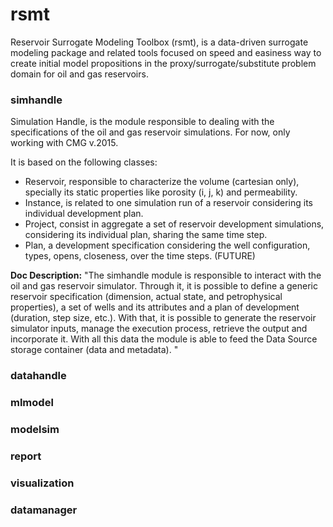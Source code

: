 # rsmt
Reservoir Surrogate Modeling Toolbox (rsmt), is a data-driven surrogate modeling 
package and related tools focused on speed and easiness way to create  initial 
model propositions in the proxy/surrogate/substitute problem domain for
oil and gas reservoirs.


### simhandle

Simulation Handle, is the module responsible to dealing with the specifications
of the oil and gas reservoir simulations. For now, only working with CMG v.2015.

It is based on the following classes:
 - Reservoir, responsible to characterize the volume (cartesian only), specially
 its static properties like porosity (i, j, k) and permeability.
 - Instance, is related to one simulation run of a reservoir considering its
 individual development plan.
 - Project, consist in aggregate a set of reservoir development simulations,
 considering its individual plan, sharing the same time step.
 - Plan, a development specification considering the well configuration, types,
 opens, closeness, over the time steps. (FUTURE)

**Doc Description:** 
"The simhandle module is responsible to interact with the oil and gas reservoir 
simulator. Through it, it is possible to define a generic reservoir 
specification (dimension, actual state, and petrophysical properties), a set of 
wells and its attributes and a plan of development (duration, step size, etc.). 
With that, it is possible to generate the reservoir simulator inputs, manage the 
execution process, retrieve the output and incorporate it. With all this data 
the module is able to feed the Data Source storage container (data and 
metadata).
"

### datahandle


### mlmodel


### modelsim


### report


### visualization


### datamanager
